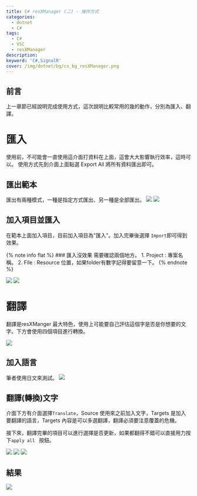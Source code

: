 ```yaml
---
title: C# resXManager (二) - 操作方式
categories: 
  - dotnet
  - C#
tags: 
  - C#
  - VSC
  - resXManager
description:
keyword: 'C#,SignalR'
cover: /img/dotnet/bg/cs_bg_resXManager.png
---
```


## 前言 
上一章節已經說明完成使用方式，這次說明比較常用的幾的動作，分別為匯入、翻譯。


# 匯入
使用前，不可能會一直使用這介面打資料在上面，這會大大影響執行效率，這時可以。
使用方式先到介面上面點選 Export All 將所有資料匯出即可。

## 匯出範本
匯出有兩種模式，一種是指定方式匯出、另一種是全部匯出。
![](/img/dotnet/cs/resXManager/Snipaste_2022-07-24_19-48-25.png)
![](/img/dotnet/cs/resXManager/Snipaste_2022-07-24_10-35-50.png)

## 加入項目並匯入
在範本上面加入項目，目前加入項目為"匯入"。加入完畢後選擇 ```Import```即可得到效果。

{% note info flat %}
    ### 匯入沒效果
    需要確認兩個地方。
    1. Project : 專案名稱。
    2. File : Resource 位置，如果folder有數字記得要留意一下。
{% endnote %}

![](/img/dotnet/cs/resXManager/Snipaste_2022-07-24_10-37-21.png)
![](/img/dotnet/cs/resXManager/Snipaste_2022-07-24_10-42-09.png)



# 翻譯
翻譯是resXManger 最大特色，使用上可能要自己評估這個字是否是你想要的文字。下方會使用四個項目進行轉換。

![](/img/dotnet/cs/resXManager/Snipaste_2022-07-24_10-42-09.png)

## 加入語言
筆者使用日文來測試。
![](/img/dotnet/cs/resXManager/Snipaste_2022-07-24_10-43-40.png)

## 翻譯(轉換)文字
介面下方有介面選擇```Translate```，Source 使用來之前加入文字，Targets 是加入要翻譯的語言，Targets 內容是可以多選翻譯，翻譯必須要注意覆蓋的危機。

接下來，翻譯完畢的項目可以進行選擇是否更新，如果都翻得不錯可以直接用力按下```apply all ``` 按鈕。

![](/img/dotnet/cs/resXManager/Snipaste_2022-07-24_10-44-02.png)
![](/img/dotnet/cs/resXManager/Snipaste_2022-07-24_10-46-33.png)
![](/img/dotnet/cs/resXManager/Snipaste_2022-07-24_10-47-16.png)

## 結果
![](/img/dotnet/cs/resXManager/Snipaste_2022-07-24_10-49-07.png)

